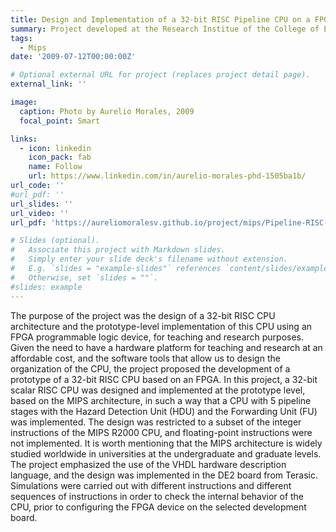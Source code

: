 ```yaml
---
title: Design and Implementation of a 32-bit RISC Pipeline CPU on a FPGA
summary: Project developed at the Research Institue of the College of Electrical and Electronics Engineering (IIFIEE) at the University Nacional de Ingeniería (UNI), Perú, before being engaged in a doctoral program at University of Florida.
tags:
  - Mips
date: '2009-07-12T00:00:00Z'

# Optional external URL for project (replaces project detail page).
external_link: ''

image:
  caption: Photo by Aurelio Morales, 2009
  focal_point: Smart

links:
  - icon: linkedin
    icon_pack: fab
    name: Follow
    url: https://www.linkedin.com/in/aurelio-morales-phd-1505ba1b/
url_code: ''
#url_pdf: ''
url_slides: ''
url_video: ''
url_pdf: 'https://aureliomoralesv.github.io/project/mips/Pipeline-RISC-CPU-on-FPGA.pdf'

# Slides (optional).
#   Associate this project with Markdown slides.
#   Simply enter your slide deck's filename without extension.
#   E.g. `slides = "example-slides"` references `content/slides/example-slides.md`.
#   Otherwise, set `slides = ""`.
#slides: example
---
```

The purpose of the project was the design of a 32-bit RISC CPU architecture and the prototype-level implementation of this CPU using an FPGA programmable logic device, for teaching and research purposes. Given the need to have a hardware platform for teaching and research at an affordable cost, and the software tools that allow us to design the organization of the CPU, the project proposed the development of a prototype of a 32-bit RISC CPU based on an FPGA. In this project, a 32-bit scalar RISC CPU was designed and implemented at the prototype level, based on the MIPS architecture, in such a way that a CPU with 5 pipeline stages with the Hazard Detection Unit (HDU) and the Forwarding Unit (FU) was implemented. The design was restricted to a subset of the integer instructions of the MIPS R2000 CPU, and floating-point instructions were not implemented. It is worth mentioning that the MIPS architecture is widely studied worldwide in universities at the undergraduate and graduate levels. The project emphasized the use of the VHDL hardware description language, and the design was implemented in the DE2 board from Terasic. Simulations were carried out with different instructions and different sequences of instructions in order to check the internal behavior of the CPU, prior to configuring the FPGA device on the selected development board.

